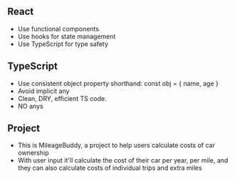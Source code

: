 ## React

- Use functional components
- Use hooks for state management
- Use TypeScript for type safety

## TypeScript

- Use consistent object property shorthand: const obj = { name, age }
- Avoid implicit any
- Clean, DRY, efficient TS code.
- NO anys

## Project

- This is MileageBuddy, a project to help users calculate costs of car ownership
- With user input it'll calculate the cost of their car per year, per mile, and they can also calculate costs of individual trips and extra miles
